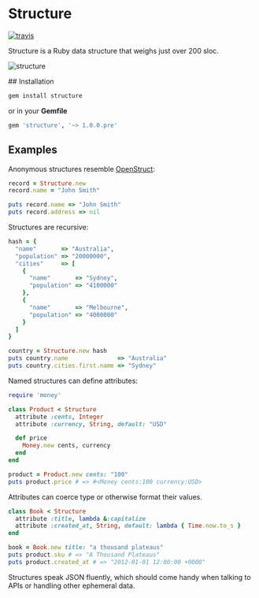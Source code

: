 # Structure

[![travis][1]][2]

Structure is a Ruby data structure that weighs just over 200 sloc.

![structure][3]

## Installation

```bash
gem install structure
```

or in your **Gemfile**

```ruby
gem 'structure', '~> 1.0.0.pre'
```

## Examples

Anonymous structures resemble [OpenStruct][4]:

```ruby
record = Structure.new
record.name = "John Smith"

puts record.name => "John Smith"
puts record.address => nil
```

Structures are recursive:

```ruby
hash = {
  "name"       => "Australia",
  "population" => "20000000",
  "cities"     => [
    {
      "name"       => "Sydney",
      "population" => "4100000"
    },
    {
      "name"       => "Melbourne",
      "population" => "4000000"
    }
  ]
}

country = Structure.new hash
puts country.name              => "Australia"
puts country.cities.first.name => "Sydney"
```

Named structures can define attributes:

```ruby
require 'money'

class Product < Structure
  attribute :cents, Integer
  attribute :currency, String, default: "USD"

  def price
    Money.new cents, currency
  end
end

product = Product.new cents: "100"
puts product.price # => #<Money cents:100 currency:USD>
```

Attributes can coerce type or otherwise format their values.

```ruby
class Book < Structure
  attribute :title, lambda &:capitalize
  attribute :created_at, String, default: lambda { Time.now.to_s }
end

book = Book.new title: "a thousand plateaus"
puts product.sku # => "A Thousand Plateaus"
puts product.created_at # => "2012-01-01 12:00:00 +0000"
```

Structures speak JSON fluently, which should come handy when talking to APIs or
handling other ephemeral data.

[1]: https://secure.travis-ci.org/hakanensari/structure.png
[2]: http://travis-ci.org/hakanensari/structure
[3]: http://f.cl.ly/items/2u2v0e3k2I3w1A0y2e25/ruby.png
[4]: http://ruby-doc.org/stdlib-1.9.3/libdoc/ostruct/rdoc/OpenStruct.html
